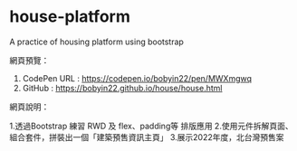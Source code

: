 # house-platform
A practice of housing platform using bootstrap

網頁預覽：

1. CodePen URL : https://codepen.io/bobyin22/pen/MWXmgwq
2. GitHub : https://bobyin22.github.io/house/house.html

網頁說明：

1.透過Bootstrap 練習 RWD 及 flex、padding等 排版應用
2.使用元件拆解頁面、組合套件，拼裝出一個「建築預售資訊主頁」
3.展示2022年度，北台灣預售案
